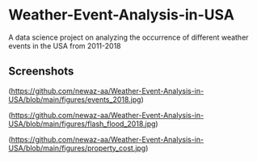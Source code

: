 # Weather-Event-Analysis-in-USA
A data science project on analyzing the occurrence of different weather events in the USA from 2011-2018




## Screenshots
(https://github.com/newaz-aa/Weather-Event-Analysis-in-USA/blob/main/figures/events_2018.jpg)

(https://github.com/newaz-aa/Weather-Event-Analysis-in-USA/blob/main/figures/flash_flood_2018.jpg)

(https://github.com/newaz-aa/Weather-Event-Analysis-in-USA/blob/main/figures/property_cost.jpg)


